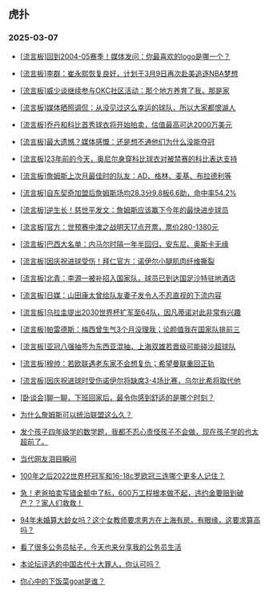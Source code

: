 ## 虎扑 
### 2025-03-07

+ [[流言板]回到2004-05赛季！媒体发问：你最喜欢的logo是哪一个？](https://bbs.hupu.com/630964004.html)

+ [[流言板]李群：崔永熙恢复良好，计划于3月9日再次赴美追逐NBA梦想](https://bbs.hupu.com/630967611.html)

+ [[流言板]威少谈继续参与OKC社区活动：那个地方养育了我，那是家](https://bbs.hupu.com/630963709.html)

+ [[流言板]媒体晒照调侃：从没见过这么幸运的球队，所以大家都恨湖人](https://bbs.hupu.com/630965942.html)

+ [[流言板]乔丹和科比首秀球衣将开始拍卖，估值最高可达2000万美元](https://bbs.hupu.com/630966901.html)

+ [[流言板]最大遗憾？媒体感慨：还是想不通他们为什么没能夺冠](https://bbs.hupu.com/630964849.html)

+ [[流言板]23年前的今天，奥尼尔身穿科比球衣对被禁赛的科比表达支持](https://bbs.hupu.com/630963587.html)

+ [[流言板]詹姆斯上次月最佳时的队友：AD、格林、麦基、布拉德利等](https://bbs.hupu.com/630966024.html)

+ [[流言板]自东契奇加盟后詹姆斯场均28.3分9.8板6.6助，命中率54.2%](https://bbs.hupu.com/630967562.html)

+ [[流言板]逆生长！慈世平发文：詹姆斯应该赢下今年的最快进步球员](https://bbs.hupu.com/630964835.html)

+ [[流言板]官方：世预赛中澳之战明天17点开票，票价280-1380元](https://bbs.hupu.com/630962655.html)

+ [[流言板]巴西大名单：内马尔时隔一年半回归，安东尼、奥斯卡无缘](https://bbs.hupu.com/630967440.html)

+ [[流言板]因庆祝进球受伤！拜仁官方：诺伊尔小腿肌肉纤维撕裂](https://bbs.hupu.com/630962981.html)

+ [[流言板]北青：李源一被补招入国家队，球员已到达国足沙特驻地酒店](https://bbs.hupu.com/630958659.html)

+ [[流言板]日媒：山田康太曾给队友妻子发令人不忍直视的下流内容](https://bbs.hupu.com/630960335.html)

+ [[流言板]乌拉圭提出2030世界杯扩军至64队，因凡蒂诺对此非常有兴趣](https://bbs.hupu.com/630967792.html)

+ [[流言板]帕雷德斯：梅西曾生气3个月没理我；论颜值我在国家队排前三](https://bbs.hupu.com/630963843.html)

+ [[流言板]亚冠八强抽签为东西亚混抽，上海双雄若晋级可能碰沙超球队](https://bbs.hupu.com/630961053.html)

+ [[流言板]穆帅：若欧联遇老东家不会想复仇；希望曼联重回正轨](https://bbs.hupu.com/630964349.html)

+ [[流言板]因庆祝进球时受伤诺伊尔将缺席3-4场比赛，乌尔比希将取代他](https://bbs.hupu.com/630962192.html)

+ [[卧谈会]聊一聊，下班回家后，最令你感到舒适的是哪个时刻？](https://bbs.hupu.com/630965744.html)

+ [为什么詹姆斯可以统治联盟这么久？](https://bbs.hupu.com/630964626.html)

+ [发个孩子四年级学的数学题，我都不忍心责怪孩子不会做，现在孩子学的也太超前了。](https://bbs.hupu.com/630965910.html)

+ [当代网友泪目瞬间](https://bbs.hupu.com/630963622.html)

+ [100年之后2022世界杯冠军和16-18c罗欧冠三连哪个更多人记住？](https://bbs.hupu.com/630963855.html)

+ [急！老爸拍卖写错金额中了标，600万工程根本做不起，违约金要赔到破产？？家人们救救！](https://bbs.hupu.com/630966598.html)

+ [94年未婚算大龄女吗？这个女教师要求男方在上海有房，有眼缘，这要求算高吗？](https://bbs.hupu.com/630963669.html)

+ [看了很多公务员帖子，今天也来分享我的公务员生活](https://bbs.hupu.com/630964779.html)

+ [本论坛评选的中国古代十大罪人，你认可吗？](https://bbs.hupu.com/630964648.html)

+ [你心中的下饭菜goat是谁？](https://bbs.hupu.com/630964645.html)

